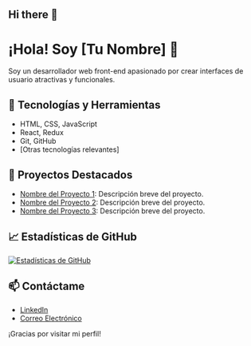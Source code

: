 ## Hi there 👋

<!--
**Joanfv-git/Joanfv-git** is a ✨ _special_ ✨ repository because its `README.md` (this file) appears on your GitHub profile.

Here are some ideas to get you started:

- 🔭 I’m currently working on ...
- 🌱 I’m currently learning ...
- 👯 I’m looking to collaborate on ...
- 🤔 I’m looking for help with ...
- 💬 Ask me about ...
- 📫 How to reach me: ...
- 😄 Pronouns: ...
- ⚡ Fun fact: ...
-->
# ¡Hola! Soy [Tu Nombre] 👋

Soy un desarrollador web front-end apasionado por crear interfaces de usuario atractivas y funcionales.

## 🔧 Tecnologías y Herramientas
- HTML, CSS, JavaScript
- React, Redux
- Git, GitHub
- [Otras tecnologías relevantes]

## 🚀 Proyectos Destacados
- [Nombre del Proyecto 1](enlace-al-repo): Descripción breve del proyecto.
- [Nombre del Proyecto 2](enlace-al-repo): Descripción breve del proyecto.
- [Nombre del Proyecto 3](enlace-al-repo): Descripción breve del proyecto.

## 📈 Estadísticas de GitHub
[![Estadísticas de GitHub](https://github-readme-stats.vercel.app/api?username=tu-usuario&show_icons=true)](https://github.com/tu-usuario)

## 📫 Contáctame
- [LinkedIn](enlace-a-linkedin)
- [Correo Electrónico](mailto:tu-email)

¡Gracias por visitar mi perfil!
